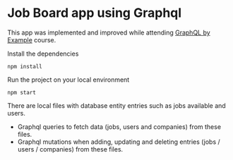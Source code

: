 # Job Board app using Graphql

This app was implemented and improved while attending [GraphQL by Example](https://www.udemy.com/course/graphql-by-example/?referralCode=7ACEB04674F000BAC061) course.

Install the dependencies

`npm install`

Run the project on your local environment

`npm start`

There are local files with database entity entries such as jobs available and users. 
- Graphql queries to fetch data (jobs, users and companies) from these files.
- Graphql mutations when adding, updating and deleting entries (jobs / users / companies) from these files.
